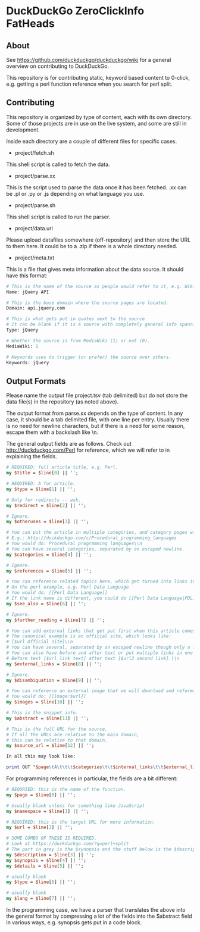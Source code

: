 DuckDuckGo ZeroClickInfo FatHeads
=================================

About
-----

See https://github.com/duckduckgo/duckduckgo/wiki for a general overview on contributing to DuckDuckGo.

This repository is for contributing static, keyword based content to 0-click, e.g. getting a perl function reference when you search for perl split. 


Contributing
------------

This repository is organized by type of content, each with its own directory. Some of those projects are in use on the live system, and some are still in development.

Inside each directory are a couple of different files for specific cases. 

* project/fetch.sh

This shell script is called to fetch the data. 

* project/parse.xx

This is the script used to parse the data once it has been fetched. .xx can be .pl or .py or .js depending on what language you use.

* project/parse.sh

This shell script is called to run the parser. 

* project/data.url

Please upload datafiles somewhere (off-repository) and then store the URL to them here. It could be to a .zip if there is a whole directory needed.

* project/meta.txt

This is a file that gives meta information about the data source. It should have this format:
```perl
# This is the name of the source as people would refer to it, e.g. Wikipedia or PerlDoc
Name: jQuery API

# This is the base domain where the source pages are located.
Domain: api.jquery.com

# This is what gets put in quotes next to the source
# It can be blank if it is a source with completely general info spanning many types of topics like Facebook.
Type: jQuery

# Whether the source is from MediaWiki (1) or not (0).
MediaWiki: 1

# Keywords uses to trigger (or prefer) the source over others.
Keywords: jQuery
```

Output Formats
--------------

Please name the output file project.tsv (tab delimited) but do not store the data file(s) in the repository (as noted above).

The output format from parse.xx depends on the type of content. In any case, it should be a tab delimited file, with one line per entry. Usually there is no need for newline characters, but if there is a need for some reason, escape them with a backslash like \\n.


The general output fields are as follows. Check out http://duckduckgo.com/Perl for reference, which we will refer to in explaining the fields.

```perl
# REQUIRED: full article title, e.g. Perl.
my $title = $line[0] || '';

# REQUIRED: A for article.
my $type = $line[1] || '';

# Only for redirects -- ask.
my $redirect = $line[2] || '';

# Ignore.
my $otheruses = $line[3] || '';

# You can put the article in multiple categories, and category pages will be created automatically.
# E.g.: http://duckduckgo.com/c/Procedural_programming_languages
# You would do: Procedural programming languages\\n
# You can have several categories, separated by an escaped newline.
my $categories = $line[4] || '';

# Ignore.
my $references = $line[5] || '';

# You can reference related topics here, which get turned into links in the 0-click box.
# On the perl example, e.g. Perl Data Language
# You would do: [[Perl Data Language]]
# If the link name is different, you could do [[Perl Data Language|PDL]]
my $see_also = $line[6] || '';

# Ignore.
my $further_reading = $line[7] || '';

# You can add external links that get put first when this article comes out.
# The canonical example is an official site, which looks like:
# [$url Official site]\\n
# You can have several, separated by an escaped newline though only a few will be used.
# You can also have before and after text or put multiple links in one like this.
# Before text [$url link text] after text [$url2 second link].\\n
my $external_links = $line[8] || '';

# Ignore.
my $disambiguation = $line[9] || '';

# You can reference an external image that we will download and reformat for display.
# You would do: [[Image:$url]]
my $images = $line[10] || '';

# This is the snippet info.
my $abstract = $line[11] || '';

# This is the full URL for the source.
# If all the URLs are relative to the main domain, 
# this can be relative to that domain.
my $source_url = $line[12] || '';

In all this may look like:

print OUT "$page\tA\t\t\t$categories\t\t$internal_links\t\t$external_links\t\t$images\t$abstract\t$relative_url\n";
```

For programming references in particular, the fields are a bit different:

```perl
# REQURIED: this is the name of the function.
my $page = $line[0] || '';

# Usually blank unless for something like JavaScript
my $namespace = $line[1] || '';

# REQUIRED: this is the target URL for more information.
my $url = $line[2] || '';

# SOME COMBO OF THESE IS REQUIRED.
# Look at https://duckduckgo.com/?q=perl+split
# The part in grey is the $synopsis and the stuff below is the $description
my $description = $line[3] || '';
my $synopsis = $line[4] || '';
my $details = $line[5] || '';

# usually blank
my $type = $line[6] || '';

# usually blank
my $lang = $line[7] || '';
```

In the programming case, we have a parser that translates the above into the general format by compressing a lot of the fields into the $abstract field in various ways, e.g. synopsis gets put in a code block.